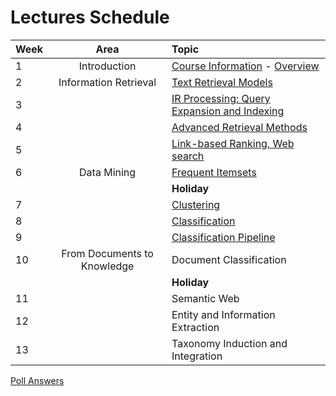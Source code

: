 # Lectures Schedule

| Week | Area                        | Topic                                            |
|:-----|:---------------------------:|:-------------------------------------------------|
| 1    | Introduction                | [Course Information][1] - [Overview][2]          |
| 2    | Information Retrieval       | [Text Retrieval Models][3]                       |
| 3    |                             | [IR Processing: Query Expansion and Indexing][4] |
| 4    |                             | [Advanced Retrieval Methods][5]                  |
| 5    |                             | [Link-based Ranking, Web search][6]              |
| 6    | Data Mining                 | [Frequent Itemsets][7]                           |
|      |                             | **Holiday**                                      |
| 7    |                             | [Clustering][8]                                  |
| 8    |                             | [Classification][9]                              |
| 9    |                             | [Classification Pipeline][10]                    |
| 10   | From Documents to Knowledge | Document Classification                          |
|      |                             | **Holiday**                                      |
| 11   |                             | Semantic Web                                     |
| 12   |                             | Entity and Information Extraction                |
| 13   |                             | Taxonomy Induction and Integration               |

[Poll Answers](poll%20answers)

[1]:week%201%20-%20Course%20Information%202018.pdf
[2]:week%201%20-%20Overview%20DIS.pdf
[3]:week%202%20-%20Information%20Retrieval%20Basics.pdf
[4]:week%203%20-%20IR%20Implementation.pdf
[5]:week%204%20-%20Advanced%20Retrieval%20Models.pdf
[6]:week%205%20-%20Link%20Analysis.pdf
[7]:week%206%20-%20Frequent%20Itemsets.pdf
[8]:week%207%20-%20Clustering.pdf
[9]:week%208%20-%20Classification.pdf
[10]:week%209%20-%20Classification%20Pipeline.pdf
